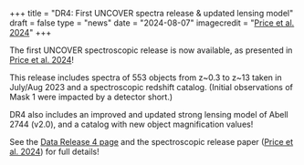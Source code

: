 +++
title = "DR4: First UNCOVER spectra release & updated lensing model"
draft = false
type = "news"
date = "2024-08-07"
imagecredit = "<a href=''>Price et al. 2024</a>"
+++

The first UNCOVER spectroscopic release is now available, as presented in 
[Price et al. 2024](URL)!

This release includes spectra of 553 objects from z~0.3 to z~13 
taken in July/Aug 2023 and a spectroscopic redshift catalog. 
(Initial observations of Mask 1 were impacted by a detector short.)

DR4 also includes an improved and updated strong lensing model of Abell 2744 (v2.0), 
and a catalog with new object magnification values! 
<!-- as well as an updated [UNCOVER](/)+[MegaScience](/megascience/) photometric catalog with new object magnification values.  -->

See the [Data Release 4 page](/DR4.html) and the spectroscopic release paper ([Price et al. 2024](URL)) for full details!


